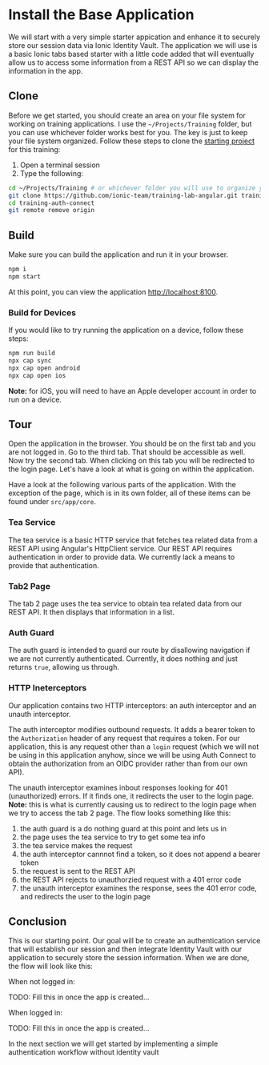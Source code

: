 # Install the Base Application

We will start with a very simple starter appication and enhance it to securely store our session data via Ionic Identity Vault. The application we will use is a basic Ionic tabs based starter with a little code added that will eventually allow us to access some information from a REST API so we can display the information in the app.

## Clone

Before we get started, you should create an area on your file system for working on training applications. I use the `~/Projects/Training` folder, but you can use whichever folder works best for you. The key is just to keep your file system organized. Follow these steps to clone the <a href="https://github.com/ionic-team/training-lab-angular">starting project</a> for this training:

1. Open a terminal session
1. Type the following:

```bash
cd ~/Projects/Training # or whichever folder you will use to organize your training projects
git clone https://github.com/ionic-team/training-lab-angular.git training-identity-vault
cd training-auth-connect
git remote remove origin
```

## Build

Make sure you can build the application and run it in your browser.

```bash
npm i
npm start
```

At this point, you can view the application <a href="http://localhost:8100" target="_blank">http://localhost:8100</a>.

### Build for Devices

If you would like to try running the application on a device, follow these steps:

```bash
npm run build
npx cap sync
npx cap open android
npx cap open ios
```

**Note:** for iOS, you will need to have an Apple developer account in order to run on a device.

## Tour

Open the application in the browser. You should be on the first tab and you are not logged in. Go to the third tab. That should be accessible as well. Now try the second tab. When clicking on this tab you will be redirected to the login page. Let's have a look at what is going on within the application.

Have a look at the following various parts of the application. With the exception of the page, which is in its own folder, all of these items can be found under `src/app/core`.

### Tea Service

The tea service is a basic HTTP service that fetches tea related data from a REST API using Angular's HttpClient service. Our REST API requires authentication in order to provide data. We currently lack a means to provide that authentication.

### Tab2 Page

The tab 2 page uses the tea service to obtain tea related data from our REST API. It then displays that information in a list.

### Auth Guard

The auth guard is intended to guard our route by disallowing navigation if we are not currently authenticated. Currently, it does nothing and just returns `true`, allowing us through.

### HTTP Ineterceptors

Our application contains two HTTP interceptors: an auth interceptor and an unauth interceptor.

The auth interceptor modifies outbound requests. It adds a bearer token to the `Authorization` header of any request that requires a token. For our application, this is any request other than a `login` request (which we will not be using in this application anyhow, since we will be using Auth Connect to obtain the authorization from an OIDC provider rather than from our own API).

The unauth interceptor examines inbout responses looking for 401 (unauthorized) errors. If it finds one, it redirects the user to the login page. **Note:** this is what is currently causing us to redirect to the login page when we try to access the tab 2 page. The flow looks something like this:

1. the auth guard is a do nothing guard at this point and lets us in
1. the page uses the tea service to try to get some tea info
1. the tea service makes the request
1. the auth interceptor cannnot find a token, so it does not append a bearer token
1. the request is sent to the REST API
1. the REST API rejects to unauthorzied request with a 401 error code
1. the unauth interceptor examines the response, sees the 401 error code, and redirects the user to the login page

## Conclusion

This is our starting point. Our goal will be to create an authentication service that will establish our session and then integrate Identity Vault with our application to securely store the session information. When we are done, the flow will look like this:

When not logged in:

TODO: Fill this in once the app is created...

When logged in:

TODO: Fill this in once the app is created...

In the next section we will get started by implementing a simple authentication workflow without identity vault
